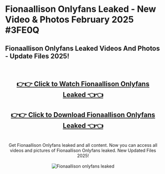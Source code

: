 # Fionaallison Onlyfans Leaked - New Video & Photos February 2025 #3FE0Q

<h2>Fionaallison Onlyfans Leaked Videos And Photos - Update Files 2025!</h2>
<br>
<div align="center">
<h2><a href="https://porncheck.live/?utm_source=fionaallison&utm_medium=git182&utm_content=newban" rel="nofollow">👉👉 Click to Watch Fionaallison Onlyfans Leaked 👈👈</a></h2>
<h2><a href="https://porncheck.live/?utm_source=fionaallison&utm_medium=git182&utm_content=newban" rel="nofollow">👉👉 Click to Download Fionaallison Onlyfans Leaked 👈👈</a></h2>
<br>
Get Fionaallison Onlyfans leaked and all content. Now you can access all videos and pictures of Fionaallison Onlyfans leaked. New Updated Files 2025!
<br>
<br>
<a href="https://porncheck.live/?utm_source=fionaallison&utm_medium=git182&utm_content=newban" rel="nofollow" data-target="animated-image.originalLink"><img src="https://i.ibb.co/bMWrY6b1/banner2.png" alt="Fionaallison onlyfans leaked" style="max-width: 100%; display: inline-block;" data-target="animated-image.originalImage"></a>
</div>
<br>

